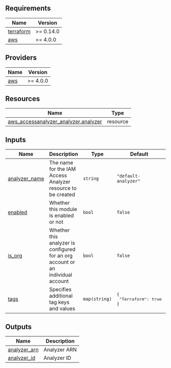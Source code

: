 ## Requirements

| Name | Version |
|------|---------|
| <a name="requirement_terraform"></a> [terraform](#requirement\_terraform) | >= 0.14.0 |
| <a name="requirement_aws"></a> [aws](#requirement\_aws) | >= 4.0.0 |

## Providers

| Name | Version |
|------|---------|
| <a name="provider_aws"></a> [aws](#provider\_aws) | >= 4.0.0 |

## Resources

| Name | Type |
|------|------|
| [aws_accessanalyzer_analyzer.analyzer](https://registry.terraform.io/providers/hashicorp/aws/latest/docs/resources/accessanalyzer_analyzer) | resource |

## Inputs

| Name | Description | Type | Default | Required |
|------|-------------|------|---------|:--------:|
| <a name="input_analyzer_name"></a> [analyzer\_name](#input\_analyzer\_name) | The name for the IAM Access Analyzer resource to be created | `string` | `"default-analyzer"` | no |
| <a name="input_enabled"></a> [enabled](#input\_enabled) | Whether this module is enabled or not | `bool` | `false` | no |
| <a name="input_is_org"></a> [is\_org](#input\_is\_org) | Whether this analyzer is configured for an org account or an individual account | `bool` | `false` | no |
| <a name="input_tags"></a> [tags](#input\_tags) | Specifies additional tag keys and values | `map(string)` | <pre>{<br>  "Terraform": true<br>}</pre> | no |

## Outputs

| Name | Description |
|------|-------------|
| <a name="output_analyzer_arn"></a> [analyzer\_arn](#output\_analyzer\_arn) | Analyzer ARN |
| <a name="output_analyzer_id"></a> [analyzer\_id](#output\_analyzer\_id) | Analyzer ID |
